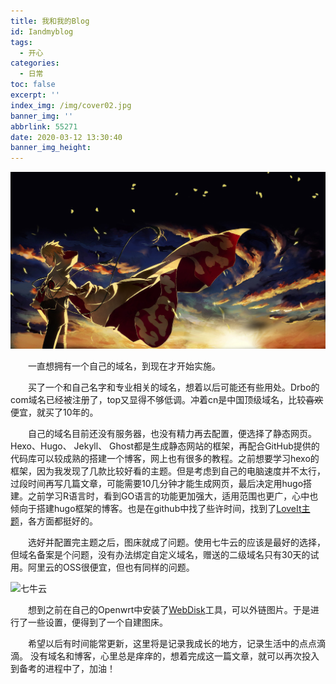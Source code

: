 ```yaml
---
title: 我和我的Blog
id: Iandmyblog
tags:
  - 开心
categories:
  - 日常
toc: false
excerpt: ''
index_img: /img/cover02.jpg
banner_img: ''
abbrlink: 55271
date: 2020-03-12 13:30:40
banner_img_height:
---
```


![](/img/cover02.jpg)


　　一直想拥有一个自己的域名，到现在才开始实施。



　　买了一个和自己名字和专业相关的域名，想着以后可能还有些用处。Drbo的com域名已经被注册了，top又显得不够低调。冲着cn是中国顶级域名，比较~~喜欢~~便宜，就买了10年的。



　　自己的域名目前还没有服务器，也没有精力再去配置，便选择了静态网页。Hexo、Hugo、 Jekyll、 Ghost都是生成静态网站的框架，再配合GitHub提供的代码库可以较成熟的搭建一个博客，网上也有很多的教程。之前想要学习hexo的框架，因为我发现了几款比较好看的主题。但是考虑到自己的电脑速度并不太行，过段时间再写几篇文章，可能需要10几分钟才能生成网页，最后决定用hugo搭建。之前学习R语言时，看到GO语言的功能更加强大，适用范围也更广，心中也倾向于搭建hugo框架的博客。也是在github中找了些许时间，找到了[LoveIt主题](https://github.com/dillonzq/LoveIt)，各方面都挺好的。



　　选好并配置完主题之后，图床就成了问题。使用七牛云的应该是最好的选择，但域名备案是个问题，没有办法绑定自定义域名，赠送的二级域名只有30天的试用。阿里云的OSS很便宜，但也有同样的问题。

![](http://router.drbo.cn:9212/Blog/2020-03-12-02.png "七牛云")



　　想到之前在自己的Openwrt中安装了[WebDisk](https://webd.cf/)工具，可以外链图片。于是进行了一些设置，便得到了一个自建图床。

　　希望以后有时间能常更新，这里将是记录我成长的地方，记录生活中的点点滴滴。
没有域名和博客，心里总是痒痒的，想着完成这一篇文章，就可以再次投入到备考的进程中了，加油！